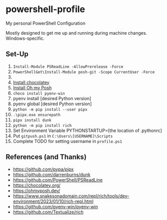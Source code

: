# powershell-profile
My personal PowerShell Configuration

Mostly designed to get me up and running during machine changes. Windows-specific.

## Set-Up
1. `Install-Module PSReadLine -AllowPrerelease -Force`
1. `PowerShellGet\Install-Module posh-git -Scope CurrentUser -Force`
2. 
1. [Install chocolatey](https://chocolatey.org/install)
1. [Install Oh my Posh](https://ohmyposh.dev/docs/installation/windows)
1. `choco install pyenv-win`
1. pyenv install [desired Python version]
1. pyenv global [desired Python version]
1. `python -m pip install --user pipx`
1. `.\pipx.exe ensurepath`
1. `pipx install dunk`
1. `python -m pip install rich`
1. Set Environment Variable PYTHONSTARTUP=[the location of .pythonrc]
1. Put `gitpush.ps1` in `C:\Users\[USERNAME]\Scripts`
1. Complete TODO for setting username in `profile.ps1`

## References (and Thanks)
- https://github.com/pypa/pipx
- https://github.com/darrenburns/dunk
- https://github.com/PowerShell/PSReadLine
- https://chocolatey.org/
- https://ohmyposh.dev/
- https://www.snakesonadomain.com/repl/rich/tools/dev-environment/2023/01/10/rich-repl.html
- https://github.com/pyenv-win/pyenv-win
- https://github.com/Textualize/rich
